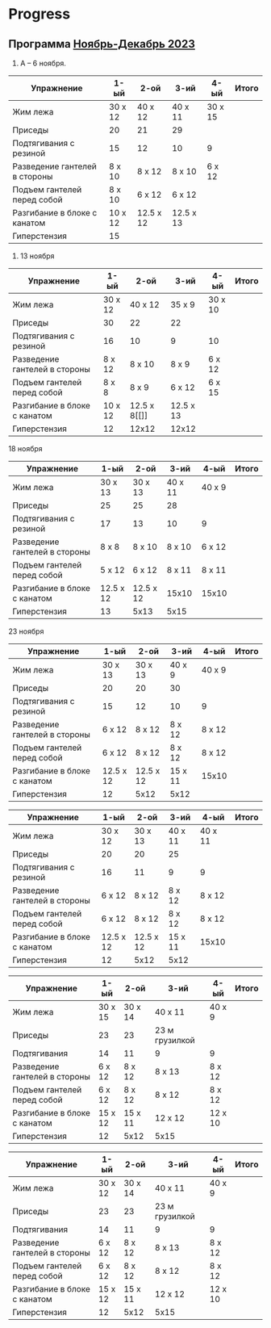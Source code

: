 # Progress

## Программа [Ноябрь-Декабрь 2023](Program.md#Ноябрь-Декабрь%202023)

1. А – 6 ноября.

| Упражнение                    | 1-ый    | 2-ой    | 3-ий    | 4-ый    | Итого |
| ----------------------------- | ------- | ------- | ------- | ------- | ----- |
| Жим лежа                      | 30 х 12 | 40 х 12 | 40 х 11 | 30 x 15 |       |
| Приседы                       | 20      | 21      | 29      |         |       |
| Подтягивания с резиной        | 15      | 12      | 10      | 9        |       |
| Разведение гантелей в стороны | 8 x 10      | 8 x 12        |  8 x 10       | 6 x 12         |       |
| Подъем гантелей перед собой   |  8 x 10   |  6 х 12       |  6 х 12       |         |       |
| Разгибание в блоке с канатом  |  10 х 12      | 12.5 х 12        | 12.5  х  13        |         |       |
| Гиперстензия                  |   15      |         |         |         |       |

1. 13 ноября

| Упражнение                    | 1-ый    | 2-ой         | 3-ий        | 4-ый    | Итого |
| ----------------------------- | ------- | ------------ | ----------- | ------- | ----- |
| Жим лежа                      | 30 х 12 | 40 х 12      | 35 х 9      | 30 x 10 |       |
| Приседы                       | 30      | 22           | 22          |         |       |
| Подтягивания с резиной        | 16      | 10           | 9           | 10      |       |
| Разведение гантелей в стороны | 8 x 12  | 8 x 10       | 8 x 9       | 6 x 12  |       |
| Подъем гантелей перед собой   | 8 x 8   | 8 х 9        | 6 х 12      | 6 х 15  |       |
| Разгибание в блоке с канатом  | 10 х 12 | 12.5 х 8[[]] | 12.5  х  13 |         |       |
| Гиперстензия                  | 12      | 12х12        | 12х12       |         |       |

18 ноября 

| Упражнение                    | 1-ый      | 2-ой     | 3-ий        | 4-ый   | Итого |
| ----------------------------- | --------- | -------- | ----------- | ------ | ----- |
| Жим лежа                      | 30 х 13   | 30 х 13  | 40 х 11     | 40 x 9 |       |
| Приседы                       | 25        | 25       | 28          |        |       |
| Подтягивания с резиной        | 17        | 13       | 10          | 9      |       |
| Разведение гантелей в стороны | 8 x 8     | 8 x 10   | 8 x 10      | 6 x 12 |       |
| Подъем гантелей перед собой   | 5 x 12    | 6 х 12   | 8 х 11      | 8 х 11 |       |
| Разгибание в блоке с канатом  | 12.5 х 12| 12.5 х 12 | 15x10|  15x10      |       |
| Гиперстензия                 | 13        | 5x13    | 5х15       |        |       |


23 ноября

| Упражнение                    | 1-ый      | 2-ой     | 3-ий        | 4-ый   | Итого |
| ----------------------------- | --------- | -------- | ----------- | ------ | ----- |
| Жим лежа                      | 30 х 13   | 30 х 13  | 40 х 9  | 40 x 9 |       |
| Приседы                       | 20        | 20       | 30          |        |       |
| Подтягивания с резиной        | 15        | 12       | 10          | 9      |       |
| Разведение гантелей в стороны | 6 х 12 | 8 x 12 | 8 x 12 | 8 x 12 |       |
| Подъем гантелей перед собой   | 6 x 12    | 8 х 12   | 8 х 12  | 8 х 12 |       |
| Разгибание в блоке с канатом  | 12.5 х 12| 12.5 х 12 | 15 х 11|  15x10      |       |
| Гиперстензия                 | 12    | 5х12  | 5х12   |        |       |


| Упражнение                    | 1-ый      | 2-ой     | 3-ий        | 4-ый   | Итого |
| ----------------------------- | --------- | -------- | ----------- | ------ | ----- |
| Жим лежа                      | 30 х 12   | 30 х 13  | 40 х 11 | 40 x 11 |       |
| Приседы                       | 20        | 20       | 25          |        |       |
| Подтягивания с резиной        | 16        | 11       | 9          | 9      |       |
| Разведение гантелей в стороны | 6 х 12 | 8 x 12 | 8 x 12 | 8 x 12 |       |
| Подъем гантелей перед собой   | 6 x 12    | 8 х 12   | 8 х 12  | 8 х 12 |       |
| Разгибание в блоке с канатом  | 12.5 х 12| 12.5 х 12 | 15 х 11|  15x10      |       |
| Гиперстензия                 | 12    | 5х12  | 5х12   |        |       |


| Упражнение                    | 1-ый      | 2-ой     | 3-ий        | 4-ый   | Итого |
| ----------------------------- | --------- | -------- | ----------- | ------ | ----- |
| Жим лежа                      | 30 х 15   | 30 х 14  | 40 х 11 | 40 x 9 |       |
| Приседы                       | 23        | 23       | 23 м грузилкой          |        |       |
| Подтягивания        | 14        | 11       | 9          | 9      |       |
| Разведение гантелей в стороны | 6 х 12 | 8 x 12 | 8 x 13 | 8 x 12 |       |
| Подъем гантелей перед собой   | 6 x 12    | 8 х 12   | 8 х 12  | 8 х 12 |       |
| Разгибание в блоке с канатом  | 15 х 12| 15 х 11 | 12 х 12|  12 х 10    |       |
| Гиперстензия                 | 12    | 5х12  | 5х15   |        |       |


| Упражнение                    | 1-ый      | 2-ой     | 3-ий        | 4-ый   | Итого |
| ----------------------------- | --------- | -------- | ----------- | ------ | ----- |
| Жим лежа                      | 30 х 12   | 30 х 14  | 40 х 11 | 40 x 9 |       |
| Приседы                       | 23        | 23       | 23 м грузилкой          |        |       |
| Подтягивания        | 14        | 11       | 9          | 9      |       |
| Разведение гантелей в стороны | 6 х 12 | 8 x 12 | 8 x 13 | 8 x 12 |       |
| Подъем гантелей перед собой   | 6 x 12    | 8 х 12   | 8 х 12  | 8 х 12 |       |
| Разгибание в блоке с канатом  | 15 х 12| 15 х 11 | 12 х 12|  12 х 10    |       |
| Гиперстензия                 | 12    | 5х12  | 5х15   |        |       |
